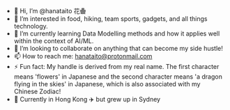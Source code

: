 - 👋 Hi, I’m @hanataito 花𱁬
- 👀 I’m interested in food, hiking, team sports, gadgets, and all things technology.
- 🌱 I’m currently learning Data Modelling methods and how it applies well within the context of AI/ML.
- 💞️ I’m looking to collaborate on anything that can become my side hustle!
- 📫 How to reach me: hanataito@protonmail.com
- ⚡ Fun fact: My handle is derived from my real name. The first character means 'flowers' in Japanese and the second character means 'a dragon flying in the skies' in Japanese, which is also associated with my Chinese Zodiac!
- 📍 Currently in Hong Kong ✈️ but grew up in Sydney

<!---
hanataito/hanataito is a ✨ special ✨ repository because its `README.md` (this file) appears on your GitHub profile.
You can click the Preview link to take a look at your changes.
--->
